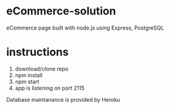 # eCommerce-solution
eCommerce page built with node.js using Express, PostgreSQL

# instructions
  1. download/clone repo
  2. npm install
  3. npm start
  4. app is listening on port 2115
  
  Database maintanance is provided by Heroku

